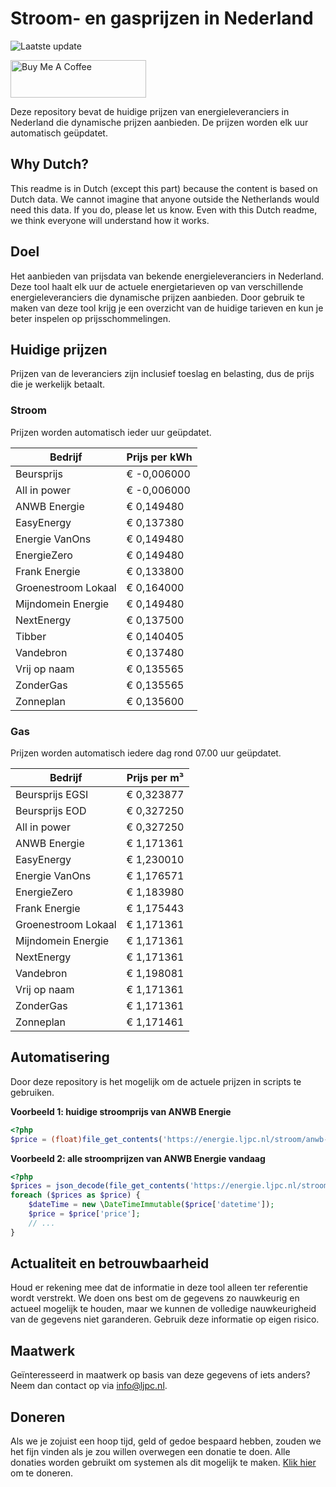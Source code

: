 # Stroom- en gasprijzen in Nederland

![Laatste update](https://img.shields.io/badge/laatste%20update-2025--06--01%2016%3A00%20CET-brightgreen)

<a href="https://www.buymeacoffee.com/Lars-" target="_blank"><img src="https://cdn.buymeacoffee.com/buttons/v2/default-orange.png" alt="Buy Me A Coffee" height="60" style="height: 60px !important;width: 217px !important;" ></a>

Deze repository bevat de huidige prijzen van energieleveranciers in Nederland die dynamische prijzen aanbieden. De prijzen worden elk uur automatisch geüpdatet.

## Why Dutch?

This readme is in Dutch (except this part) because the content is based on Dutch data. We cannot imagine that anyone outside the Netherlands would need this data. If you do, please let us know. Even with this Dutch readme, we think
everyone will understand how it works.

## Doel

Het aanbieden van prijsdata van bekende energieleveranciers in Nederland. Deze tool haalt elk uur de actuele energietarieven op van verschillende energieleveranciers die dynamische prijzen aanbieden. Door gebruik te maken van deze tool
krijg je een overzicht van de huidige tarieven en kun je beter inspelen op prijsschommelingen.

## Huidige prijzen

Prijzen van de leveranciers zijn inclusief toeslag en belasting, dus de prijs die je werkelijk betaalt.

### Stroom

Prijzen worden automatisch ieder uur geüpdatet.

 Bedrijf | Prijs per kWh 
---------|---------------
Beursprijs | € -0,006000
All in power | € -0,006000
ANWB Energie | € 0,149480
EasyEnergy | € 0,137380
Energie VanOns | € 0,149480
EnergieZero | € 0,149480
Frank Energie | € 0,133800
Groenestroom Lokaal | € 0,164000
Mijndomein Energie | € 0,149480
NextEnergy | € 0,137500
Tibber | € 0,140405
Vandebron | € 0,137480
Vrij op naam | € 0,135565
ZonderGas | € 0,135565
Zonneplan | € 0,135600


### Gas

Prijzen worden automatisch iedere dag rond 07.00 uur geüpdatet.

 Bedrijf | Prijs per m³ 
---------|--------------
Beursprijs EGSI | € 0,323877
Beursprijs EOD | € 0,327250
All in power | € 0,327250
ANWB Energie | € 1,171361
EasyEnergy | € 1,230010
Energie VanOns | € 1,176571
EnergieZero | € 1,183980
Frank Energie | € 1,175443
Groenestroom Lokaal | € 1,171361
Mijndomein Energie | € 1,171361
NextEnergy | € 1,171361
Vandebron | € 1,198081
Vrij op naam | € 1,171361
ZonderGas | € 1,171361
Zonneplan | € 1,171461


## Automatisering

Door deze repository is het mogelijk om de actuele prijzen in scripts te gebruiken.

**Voorbeeld 1: huidige stroomprijs van ANWB Energie**

```php
<?php
$price = (float)file_get_contents('https://energie.ljpc.nl/stroom/anwb-energie-nu.txt');

```

**Voorbeeld 2: alle stroomprijzen van ANWB Energie vandaag**

```php
<?php
$prices = json_decode(file_get_contents('https://energie.ljpc.nl/stroom/all-in-power-vandaag.json'),true);
foreach ($prices as $price) {
    $dateTime = new \DateTimeImmutable($price['datetime']);
    $price = $price['price'];
    // ...
}
```

## Actualiteit en betrouwbaarheid

Houd er rekening mee dat de informatie in deze tool alleen ter referentie wordt verstrekt. We doen ons best om de gegevens zo nauwkeurig en actueel mogelijk te houden, maar we kunnen de volledige nauwkeurigheid van de gegevens niet
garanderen. Gebruik deze informatie op eigen risico.

## Maatwerk

Geïnteresseerd in maatwerk op basis van deze gegevens of iets anders? Neem dan contact op
via [info@ljpc.nl](mailto:info@ljpc.nl?subject=Energie%20prijzen).

## Doneren

Als we je zojuist een hoop tijd, geld of gedoe bespaard hebben, zouden we het fijn vinden als je zou willen overwegen een
donatie te doen. Alle donaties worden gebruikt om systemen als dit mogelijk te
maken. [Klik hier](https://www.buymeacoffee.com/Lars-) om te doneren.
